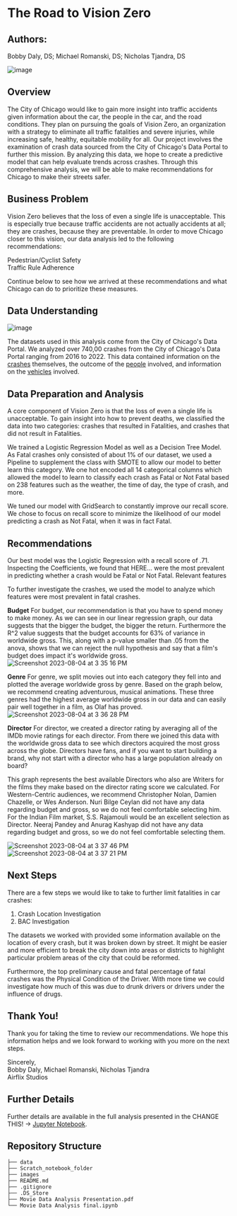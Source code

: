 # **The Road to Vision Zero**

## **Authors**:
Bobby Daly, DS; Michael Romanski, DS; Nicholas Tjandra, DS

![image](https://github.com/nickthetj/DSC-Phase3-Project/assets/126971652/9e88f1d6-2353-4ad1-95ec-1f7329edad13)



## **Overview**
The City of Chicago would like to gain more insight into traffic accidents given information about the car, the people in the car, and the road conditions. They plan on pursuing the goals of Vision Zero, an organization with a strategy to eliminate all traffic fatalities and severe injuries, while increasing safe, healthy, equitable mobility for all. Our project involves the examination of crash data sourced from the City of Chicago's Data Portal to further this mission. By analyzing this data, we hope to create a predictive model that can help evaluate trends across crashes. Through this comprehensive analysis, we will be able to make recommendations for Chicago to make their streets safer. 


## **Business Problem**
Vision Zero believes that the loss of even a single life is unacceptable. This is especially true because traffic accidents are not actually accidents at all; they are crashes, because they are preventable. In order to move Chicago closer to this vision, our data analysis led to the following recommendations:

Pedestrian/Cyclist Safety<br>
Traffic Rule Adherence<br>

Continue below to see how we arrived at these recommendations and what Chicago can do to prioritize these measures.

## **Data Understanding**
![image](https://github.com/nickthetj/DSC-Phase3-Project/assets/126971652/5bb378f0-e0b8-467f-bb04-e8fbb7767fa5)

The datasets used in this analysis come from the City of Chicago's Data Portal. We analyzed over 740,00 crashes from the City of Chicago's Data Portal ranging from 2016 to 2022. This data contained information on the [crashes]([url](https://data.cityofchicago.org/Transportation/Traffic-Crashes-Crashes/85ca-t3if)) themselves, the outcome of the [people]([url](https://data.cityofchicago.org/Transportation/Traffic-Crashes-People/u6pd-qa9d)) involved, and information on the [vehicles]([url](https://data.cityofchicago.org/Transportation/Traffic-Crashes-Vehicles/68nd-jvt3)) involved.

## **Data Preparation and Analysis**
A core component of Vision Zero is that the loss of even a single life is unacceptable. To gain insight into how to prevent deaths, we classified the data into two categories: crashes that resulted in Fatalities, and crashes that did not result in Fatalities. 

We trained a Logistic Regression Model as well as a Decision Tree Model. As Fatal crashes only consisted of about 1% of our dataset, we used a Pipeline to supplement the class with SMOTE to allow our model to better learn this category. We one hot encoded all 14 categorical columns which allowed the model to learn to classify each crash as Fatal or Not Fatal based on 238 features such as the weather, the time of day, the type of crash, and more. 

We tuned our model with GridSearch to constantly improve our recall score. We chose to focus on recall score to minimize the likelihood of our model predicting a crash as Not Fatal, when it was in fact Fatal.

## Recommendations
Our best model was the Logistic Regression with a recall score of .71. Inspecting the Coefficients, we found that HERE... were the most prevalent in predicting whether a crash would be Fatal or Not Fatal. 
Relevant features

To further investigate the crashes, we used the model to analyze which features were most prevalent in fatal crashes. 

**Budget**
For budget, our recommendation is that you have to spend money to make money. As we can see in our linear regression graph, our data suggests that the bigger the budget, the bigger the return. Furthermore the R^2 value suggests that the budget accounts for 63% of variance in worldwide gross. This, along with a p-value smaller than .05 from the anova, shows that we can reject the null hypothesis and say that a film's budget does impact it's worldwide gross.
![Screenshot 2023-08-04 at 3 35 16 PM](https://github.com/rbdaly16/Movie-Data-Analysis/assets/126971652/93dea09e-ab2e-4161-94b5-f6649708e2a7)

**Genre**
For genre, we split movies out into each category they fell into and plotted the average worldwide gross by genre. Based on the graph below, we recommend creating adventurous, musical animations. These three genres had the highest average worldwide gross in our data and can easily pair well together in a film, as Olaf has proved.
![Screenshot 2023-08-04 at 3 36 28 PM](https://github.com/rbdaly16/Movie-Data-Analysis/assets/126971652/ab293549-e729-4f8b-8cc4-950b9d146187)


**Director**
For director, we created a director rating by averaging all of the IMDb movie ratings for each director. From there we joined this data with the worldwide gross data to see which directors acquired the most gross across the globe. Directors have fans, and if you want to start building a brand, why not start with a director who has a large population already on board?

This graph represents the best available Directors who also are Writers for the films they make based on the director rating score we calculated. For Western-Centric audiences, we recommend Christopher Nolan, Damien Chazelle, or Wes Anderson. Nuri Bilge Ceylan did not have any data regarding budget and gross, so we do not feel comfortable selecting him. For the Indian Film market, S.S. Rajamouli would be an excellent selection as Director. Neeraj Pandey and Anurag Kashyap did not have any data regarding budget and gross, so we do not feel comfortable selecting them.

![Screenshot 2023-08-04 at 3 37 46 PM](https://github.com/rbdaly16/Movie-Data-Analysis/assets/126971652/b0a0eae9-560f-46d1-81a0-e3e3ec4ba467)
![Screenshot 2023-08-04 at 3 37 21 PM](https://github.com/rbdaly16/Movie-Data-Analysis/assets/126971652/d49a1900-1d35-4433-a647-a6c014c154ad)


## **Next Steps**
There are a few steps we would like to take to further limit fatalities in car crashes:<br>
1. Crash Location Investigation
2. BAC Investigation
   
The datasets we worked with provided some information available on the location of every crash, but it was broken down by street. It might be easier and more efficient to break the city down into areas or districts to highlight particular problem areas of the city that could be reformed.

Furthermore, the top preliminary cause and fatal percentage of fatal crashes was the Physical Condition of the Driver. With more time we could investigate how much of this was due to drunk drivers or drivers under the influence of drugs.

## Thank You!
Thank you for taking the time to review our recommendations.
We hope this information helps and we look forward to working with you more on the next steps.

Sincerely, <br>
Bobby Daly, Michael Romanski, Nicholas Tjandra <br>
Airflix Studios

## Further Details
Further details are available in the full analysis presented in the CHANGE THIS! -> [Jupyter Notebook](https://github.com/rbdaly16/Movie-Data-Analysis/blob/bobby/Movie%20Data%20Analysis.ipynb). 

## Repository Structure
```
├── data
├── Scratch_notebook_folder
├── images
├── README.md
├── .gitignore
├── .DS_Store
├── Movie Data Analysis Presentation.pdf
└── Movie Data Analysis final.ipynb
```
